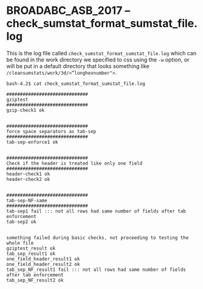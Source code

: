 # BROADABC_ASB_2017 – check_sumstat_format_sumstat_file.log

This is the log file called `check_sumstat_format_sumstat_file.log` which can be found in the work directory we specified to css using the `-w` option, or will be put in a default directory that looks something like `/cleansumstats/work/3d/<”longhexnumber">`.

`bash-4.2$ cat check_sumstat_format_sumstat_file.log `

```
##############################
gziptest
##############################
gzip-check1 ok


##############################
force space separators as tab-sep
##############################
tab-sep-enforce1 ok


##############################
Check if the header is treated like only one field
##############################
header-check1 ok
header-check2 ok


##############################
tab-sep-NF-same
##############################
tab-sep1 fail ::: not all rows had same number of fields after tab enforcement
tab-sep2 ok


something failed during basic checks, not proceeding to testing the whole file
gziptest_result ok
tab_sep_result1 ok
one_field_header_result1 ok
one_field_header_result2 ok
tab_sep_NF_result1 fail ::: not all rows had same number of fields after tab enforcement
tab_sep_NF_result2 ok

```